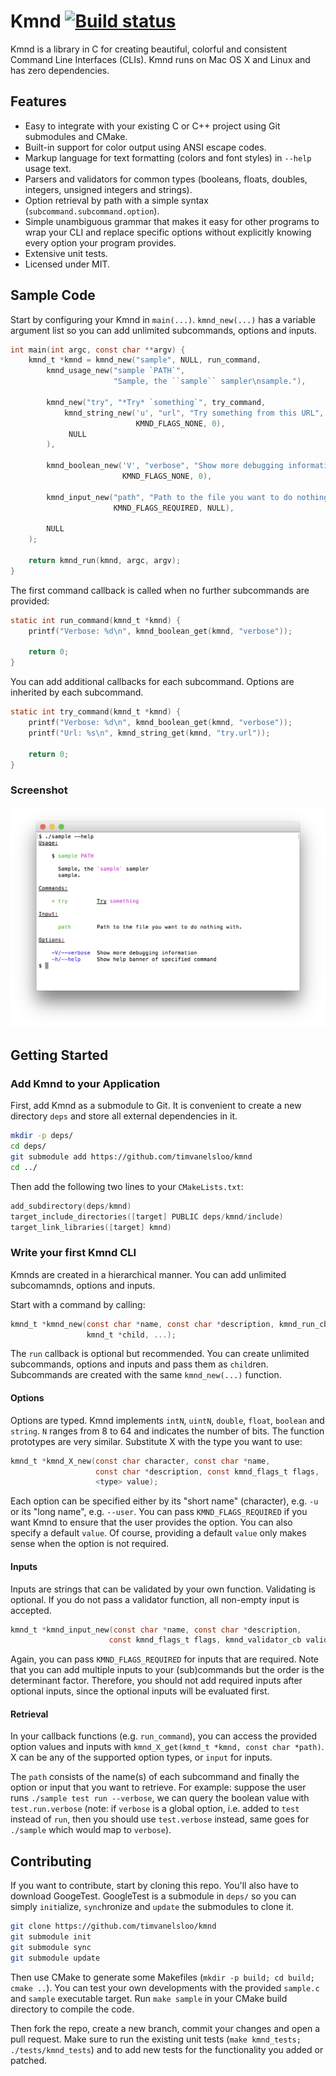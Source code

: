 # Kmnd [![Build status](https://travis-ci.org/elslooo/kmnd.svg?branch=develop)](https://travis-ci.org/elslooo/kmnd)

Kmnd is a library in C for creating beautiful, colorful and consistent Command
Line Interfaces (CLIs). Kmnd runs on Mac OS X and Linux and has zero
dependencies.

## Features

- Easy to integrate with your existing C or C++ project using Git submodules and
  CMake.
- Built-in support for color output using ANSI escape codes.
- Markup language for text formatting (colors and font styles) in `--help` usage
  text.
- Parsers and validators for common types (booleans, floats, doubles, integers,
  unsigned integers and strings).
- Option retrieval by path with a simple syntax
  (`subcommand.subcommand.option`).
- Simple unambiguous grammar that makes it easy for other programs to wrap your
  CLI and replace specific options without explicitly knowing every option your
  program provides.
- Extensive unit tests.
- Licensed under MIT.

## Sample Code

Start by configuring your Kmnd in `main(...)`. `kmnd_new(...)` has a variable
argument list so you can add unlimited subcommands, options and inputs.

```c
int main(int argc, const char **argv) {
    kmnd_t *kmnd = kmnd_new("sample", NULL, run_command,
        kmnd_usage_new("sample `PATH`",
                       "Sample, the ``sample`` sampler\nsample."),

        kmnd_new("try", "*Try* `something`", try_command,
            kmnd_string_new('u', "url", "Try something from this URL",
                            KMND_FLAGS_NONE, 0),
             NULL
        ),

        kmnd_boolean_new('V', "verbose", "Show more debugging information",
                         KMND_FLAGS_NONE, 0),

        kmnd_input_new("path", "Path to the file you want to do nothing with.",
                       KMND_FLAGS_REQUIRED, NULL),

        NULL
    );

    return kmnd_run(kmnd, argc, argv);
}
```

The first command callback is called when no further subcommands are provided:

```c
static int run_command(kmnd_t *kmnd) {
    printf("Verbose: %d\n", kmnd_boolean_get(kmnd, "verbose"));

    return 0;
}
```

You can add additional callbacks for each subcommand. Options are inherited by
each subcommand.

```c
static int try_command(kmnd_t *kmnd) {
    printf("Verbose: %d\n", kmnd_boolean_get(kmnd, "verbose"));
    printf("Url: %s\n", kmnd_string_get(kmnd, "try.url"));

    return 0;
}
```

### Screenshot

<p align="center">
    <img src="docs/screenshots/osx.png?raw=true" width="682" />
</p>

## Getting Started

### Add Kmnd to your Application

First, add Kmnd as a submodule to Git. It is convenient to create a new
directory `deps` and store all external dependencies in it.

```bash
mkdir -p deps/
cd deps/
git submodule add https://github.com/timvanelsloo/kmnd
cd ../
```

Then add the following two lines to your `CMakeLists.txt`:

```c
add_subdirectory(deps/kmnd)
target_include_directories([target] PUBLIC deps/kmnd/include)
target_link_libraries([target] kmnd)
```

### Write your first Kmnd CLI

Kmnds are created in a hierarchical manner. You can add unlimited subcomamnds,
options and inputs.

Start with a command by calling:

```c
kmnd_t *kmnd_new(const char *name, const char *description, kmnd_run_cb *run,
                 kmnd_t *child, ...);
```

The `run` callback is optional but recommended. You can create unlimited
subcommands, options and inputs and pass them as `child`ren. Subcommands are
created with the same `kmnd_new(...)` function.

#### Options

Options are typed. Kmnd implements `intN`, `uintN`, `double`, `float`,
`boolean` and `string`. `N` ranges from 8 to 64 and indicates the number of
bits. The function prototypes are very similar. Substitute X with the type you
want to use:

```c
kmnd_t *kmnd_X_new(const char character, const char *name,
                   const char *description, const kmnd_flags_t flags,
                   <type> value);
```

Each option can be specified either by its "short name" (character), e.g. `-u`
or its "long name", e.g. `--user`. You can pass `KMND_FLAGS_REQUIRED` if you
want Kmnd to ensure that the user provides the option. You can also specify a
default `value`. Of course, providing a default `value` only makes sense when
the option is not required.

#### Inputs

Inputs are strings that can be validated by your own function. Validating is
optional. If you do not pass a validator function, all non-empty input is
accepted.

```c
kmnd_t *kmnd_input_new(const char *name, const char *description,
                      const kmnd_flags_t flags, kmnd_validator_cb validator);
```

Again, you can pass `KMND_FLAGS_REQUIRED` for inputs that are required.
Note that you can add multiple inputs to your (sub)commands but the order is
the determinant factor. Therefore, you should not add required inputs after
optional inputs, since the optional inputs will be evaluated first.

#### Retrieval

In your callback functions (e.g. `run_command`), you can access the provided
option values and inputs with `kmnd_X_get(kmnd_t *kmnd, const char *path)`.
X can be any of the supported option types, or `input` for inputs.

The `path` consists of the name(s) of each subcommand and finally the option or
input that you want to retrieve. For example: suppose the user runs
`./sample test run --verbose`, we can query the boolean value with
`test.run.verbose` (note: if `verbose` is a global option, i.e. added to
`test` instead of `run`, then you should use `test.verbose` instead, same goes
for `./sample` which would map to `verbose`).

## Contributing

If you want to contribute, start by cloning this repo. You'll also have to
download GoogeTest. GoogleTest is a submodule in `deps/` so you can simply
`init`ialize, `sync`hronize and `update` the submodules to clone it.

```bash
git clone https://github.com/timvanelsloo/kmnd
git submodule init
git submodule sync
git submodule update
```

Then use CMake to generate some Makefiles
(`mkdir -p build; cd build; cmake ..`). You can test your own developments with
the provided `sample.c` and `sample` executable target. Run `make sample` in
your CMake build directory to compile the code.

Then fork the repo, create a new branch, commit your changes and open a pull
request. Make sure to run the existing unit tests
(`make kmnd_tests; ./tests/kmnd_tests`) and to add new tests for the
functionality you added or patched.
